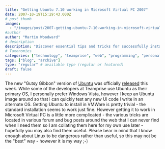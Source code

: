 ```yaml
---
title: "Getting Ubuntu 7.10 working in Microsoft Virtual PC 2007"
date: 2007-10-19T15:29:43.000Z
# post thumb
images:
  - "/images/post/2007-getting-ubuntu-7-10-working-in-microsoft-virtual-pc-2007.jpg"
#author
author: "Martin Woodward"
# description
description: "Discover essential tips and tricks for successfully installing Ubuntu 7.10 in Microsoft Virtual PC 2007 in this comprehensive guide."
# Taxonomies
categories: ["technology", "teamprise", "web", "programming", "personal"]
tags: ["blog", "archive"]
type: "regular" # available type (regular or featured)
draft: false
---
```

The new "Gutsy Gibbon" version of [Ubuntu](http://www.ubuntu.com) was officially [released](http://www.ubuntu.com/news/ubuntu710) this week.  While some of the developers at Teamprise use Ubuntu as their primary OS, I personally prefer Windows Vista, however I keep an Ubuntu image around so that I can quickly test any new UI code I write in an alternate OS.  Getting Ubuntu to install in VMWare is pretty trivial - the standard installation seems to work just fine.  However getting it to work in Microsoft Virtual PC is a little more complicated - the various tricks are located in various forum and bug posts around the web that I can never find when I need them so I am collating them here for my own use later - hopefully you may also find them useful.  Please bear in mind that I know enough about Linux to be dangerous rather than useful, so this may not be the "best" way - however it is my way ;-)